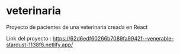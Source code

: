 # veterinaria
Proyecto de pacientes de una veterinaria creada en React

Link del proyecto : https://62d6edf60266b7089fa9942f--venerable-stardust-1138f6.netlify.app/

